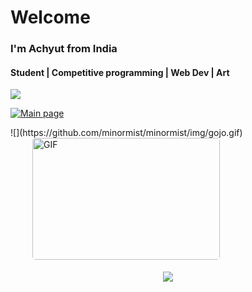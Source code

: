 # Welcome
### I'm Achyut from India
#### Student | Competitive programming | Web Dev | Art

![](https://komarev.com/ghpvc/?username=minormist&color=red)

[![Main page](https://holopin.me/minormist)](https://holopin.io/@minormist)

<div>
![](https://github.com/minormist/minormist/img/gojo.gif)
<img style="border-radius: 5px; margin: 0 0 5px 35px;" alt="GIF" width="300px" height="195px" src="https://github.com/minormist/img/gojo.gif" />
<p align="center" >
  <a href="https://github.com/anuraghazra/github-readme-stats"> 
    <img  src="https://github-readme-stats.vercel.app/api?username=minormist&&show_icons=true&theme=dark"/>
  </a>
</p>
</div>
<!---
MinorMist/MinorMist is a ✨ special ✨ repository because its `README.md` (this file) appears on your GitHub profile.
You can click the Preview link to take a look at your changes.
--->
